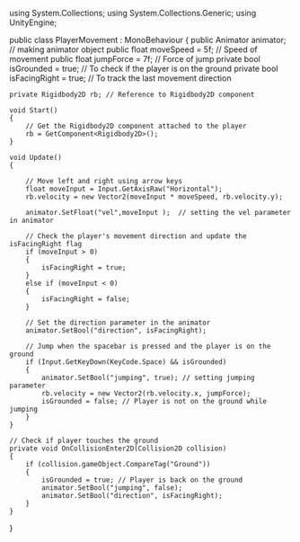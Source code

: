 using System.Collections;
using System.Collections.Generic;
using UnityEngine;

public class PlayerMovement : MonoBehaviour
{
    public Animator animator;  // making animator object
    public float moveSpeed = 5f; // Speed of movement
    public float jumpForce = 7f; // Force of jump
    private bool isGrounded = true; // To check if the player is on the ground
    private bool isFacingRight = true; // To track the last movement direction

    private Rigidbody2D rb; // Reference to Rigidbody2D component

    void Start()
    {
        // Get the Rigidbody2D component attached to the player
        rb = GetComponent<Rigidbody2D>();
    }

    void Update()
    {

        // Move left and right using arrow keys
        float moveInput = Input.GetAxisRaw("Horizontal");
        rb.velocity = new Vector2(moveInput * moveSpeed, rb.velocity.y);

        animator.SetFloat("vel",moveInput );  // setting the vel parameter in animator

        // Check the player's movement direction and update the isFacingRight flag
        if (moveInput > 0)
        {
            isFacingRight = true;
        }
        else if (moveInput < 0)
        {
            isFacingRight = false;
        }

        // Set the direction parameter in the animator
        animator.SetBool("direction", isFacingRight);

        // Jump when the spacebar is pressed and the player is on the ground
        if (Input.GetKeyDown(KeyCode.Space) && isGrounded)
        {
            animator.SetBool("jumping", true); // setting jumping parameter
            rb.velocity = new Vector2(rb.velocity.x, jumpForce);
            isGrounded = false; // Player is not on the ground while jumping
        }
    }

    // Check if player touches the ground
    private void OnCollisionEnter2D(Collision2D collision)
    {
        if (collision.gameObject.CompareTag("Ground"))
        {
            isGrounded = true; // Player is back on the ground
            animator.SetBool("jumping", false);
            animator.SetBool("direction", isFacingRight);
        }
    }
}



